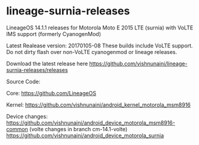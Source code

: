 # lineage-surnia-releases
LineageOS 14.1.1 releases for Motorola Moto E 2015  LTE (surnia) with VoLTE IMS support (formerly CyanogenMod)

Latest Realease version: 20170105-08 
These builds include VoLTE support.
Do not dirty flash over non-VoLTE cyanogenmod or lineage releases.

Download the latest release here https://github.com/vishnunaini/lineage-surnia-releases/releases

Source Code:

Core: https://github.com/LineageOS

Kernel: https://github.com/vishnunaini/android_kernel_motorola_msm8916

Device changes: https://github.com/vishnunaini/android_device_motorola_msm8916-common (volte changes in branch cm-14.1-volte)
            https://github.com/vishnunaini/android_device_motorola_surnia 
